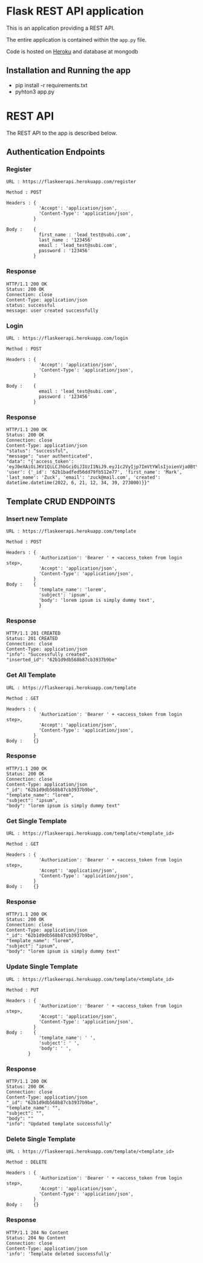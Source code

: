 # Flask REST API application

This is an application providing a REST API.

The entire application is contained within the `app.py` file.

Code is hosted on [Heroku](https://flaskeerapi.herokuapp.com/) and database at mongodb

## Installation and Running the app

- pip install -r requirements.txt
- pyhton3 app.py

# REST API

The REST API to the app is described below.

## Authentication Endpoints

### Register

    URL : https://flaskeerapi.herokuapp.com/register

    Method : POST

    Headers : {
                'Accept': 'application/json',
                'Content-Type': 'application/json',          
              }

    Body :    {
                first_name : 'lead_test@subi.com',
                last_name : '123456'
                email : 'lead_test@subi.com',
                password : '123456'
              }

### Response

    HTTP/1.1 200 OK
    Status: 200 OK
    Connection: close
    Content-Type: application/json
    status: successful
    message: user created successfully

### Login

    URL : https://flaskeerapi.herokuapp.com/login

    Method : POST

    Headers : {
                'Accept': 'application/json',
                'Content-Type': 'application/json',          
              }

    Body :    {
                email : 'lead_test@subi.com',
                password : '123456'
              }

### Response

    HTTP/1.1 200 OK
    Status: 200 OK
    Connection: close
    Content-Type: application/json
    "status": "successful",
    "message": "user authenticated",
    "data": "{'access_token': 'eyJ0eXAiOiJKV1QiLCJhbGciOiJIUzI1NiJ9.eyJ1c2VyIjp7ImVtYWlsIjoienVja0BtYWlsLmNvbSIsIl9pZCI6IjYyYjFiYWRmZWQ1NmRkNzlmYjUxMmU3NyJ9LCJleHBpcmF0aW9uIHRpbWUiOiIyMDIyLTA2LTIyIDE0OjI1OjI5LjMzMTUyMyJ9.Xc8K_SVz7YOvk9XidzwPbk7DOP08yHvS9Wvtnjdgh4c', 'user': {'_id': '62b1badfed56dd79fb512e77', 'first_name': 'Mark', 'last_name': 'Zuck', 'email': 'zuck@mail.com', 'created': datetime.datetime(2022, 6, 21, 12, 34, 39, 273000)}}"



## Template CRUD ENDPOINTS

### Insert new Template

    URL : https://flaskeerapi.herokuapp.com/template

    Method : POST

    Headers : {
                'Authorization': 'Bearer ' + <access_token from login step>,
                'Accept': 'application/json',
                'Content-Type': 'application/json',          
              }
    Body :    {
                'template_name': 'lorem',
                'subject': 'ipsum',
                'body': 'lorem ipsum is simply dummy text', 
                }  

### Response

    HTTP/1.1 201 CREATED
    Status: 201 CREATED
    Connection: close
    Content-Type: application/json
    "info": "Successfully created",
    "inserted_id": "62b1d9db568b87cb3937b9be"


### Get All Template

    URL : https://flaskeerapi.herokuapp.com/template

    Method : GET

    Headers : {
                'Authorization': 'Bearer ' + <access_token from login step>,
                'Accept': 'application/json',
                'Content-Type': 'application/json',          
              }
    Body :    {}  

### Response

    HTTP/1.1 200 OK
    Status: 200 OK
    Connection: close
    Content-Type: application/json
    "_id": "62b1d9db568b87cb3937b9be",
    "template_name": "lorem",
    "subject": "ipsum",
    "body": "lorem ipsum is simply dummy text"



### Get Single Template

    URL : https://flaskeerapi.herokuapp.com/template/<template_id>

    Method : GET

    Headers : {
                'Authorization': 'Bearer ' + <access_token from login step>,
                'Accept': 'application/json',
                'Content-Type': 'application/json',          
              }
    Body :    {}  

### Response

    HTTP/1.1 200 OK
    Status: 200 OK
    Connection: close
    Content-Type: application/json
    "_id": "62b1d9db568b87cb3937b9be",
    "template_name": "lorem",
    "subject": "ipsum",
    "body": "lorem ipsum is simply dummy text"


### Update Single Template

    URL : https://flaskeerapi.herokuapp.com/template/<template_id>

    Method : PUT

    Headers : {
                'Authorization': 'Bearer ' + <access_token from login step>,
                'Accept': 'application/json',
                'Content-Type': 'application/json',          
              }
    Body :    {
                'template_name': ' ',
                'subject': ' ',
                'body': ' ',
            }     

### Response

    HTTP/1.1 200 OK
    Status: 200 OK
    Connection: close
    Content-Type: application/json
    "_id": "62b1d9db568b87cb3937b9be",
    "template_name": "",
    "subject": "",
    "body": ""
    "info": "Updated template successfully"



### Delete Single Template

    URL : https://flaskeerapi.herokuapp.com/template/<template_id>

    Method : DELETE

    Headers : {
                'Authorization': 'Bearer ' + <access_token from login step>,
                'Accept': 'application/json',
                'Content-Type': 'application/json',          
              }
    Body :    {}     

### Response

    HTTP/1.1 204 No Content
    Status: 204 No Content
    Connection: close
    Content-Type: application/json
    'info': 'Template deleted successfully'


